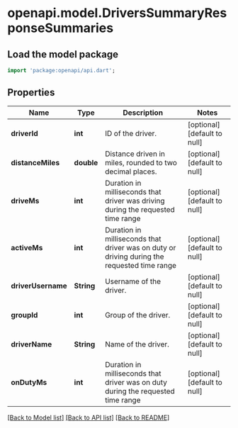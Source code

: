 # openapi.model.DriversSummaryResponseSummaries

## Load the model package
```dart
import 'package:openapi/api.dart';
```

## Properties
Name | Type | Description | Notes
------------ | ------------- | ------------- | -------------
**driverId** | **int** | ID of the driver. | [optional] [default to null]
**distanceMiles** | **double** | Distance driven in miles, rounded to two decimal places. | [optional] [default to null]
**driveMs** | **int** | Duration in milliseconds that driver was driving during the requested time range | [optional] [default to null]
**activeMs** | **int** | Duration in milliseconds that driver was on duty or driving during the requested time range | [optional] [default to null]
**driverUsername** | **String** | Username of the driver. | [optional] [default to null]
**groupId** | **int** | Group of the driver. | [optional] [default to null]
**driverName** | **String** | Name of the driver. | [optional] [default to null]
**onDutyMs** | **int** | Duration in milliseconds that driver was on duty during the requested time range | [optional] [default to null]

[[Back to Model list]](../README.md#documentation-for-models) [[Back to API list]](../README.md#documentation-for-api-endpoints) [[Back to README]](../README.md)



